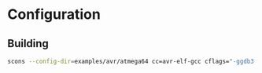 # Configuration

## Building

```sh
scons --config-dir=examples/avr/atmega64 cc=avr-elf-gcc cflags="-ggdb3 -fdata-sections -ffunction-sections" ldflags="-Wl,-gc-sections"
```
